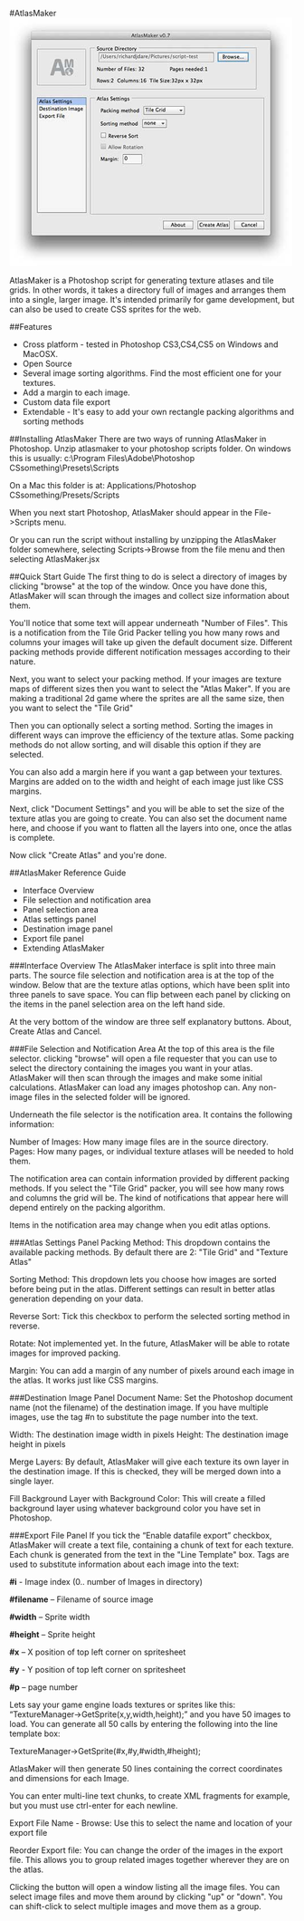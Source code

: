 #AtlasMaker
![AtlasMaker](/media/atlasmaker-screen.jpg)

AtlasMaker is a Photoshop script for generating texture atlases and tile grids. In other words, it takes a directory full of images and arranges them into a single, larger image. It's intended primarily for game development, but can also be used to create CSS sprites for the web.

##Features
* Cross platform - tested in Photoshop CS3,CS4,CS5 on Windows and MacOSX.
* Open Source
* Several image sorting algorithms. Find the most efficient one for your textures.
* Add a margin to each image.
* Custom data file export
* Extendable - It's easy to add your own rectangle packing algorithms and sorting methods

##Installing AtlasMaker
There are two ways of running AtlasMaker in Photoshop.
Unzip atlasmaker to your photoshop scripts folder. On windows this is usually:
c:\Program Files\Adobe\Photoshop CSsomething\Presets\Scripts

On a Mac this folder is at:
Applications/Photoshop CSsomething/Presets/Scripts

When you next start Photoshop, AtlasMaker should appear in the File->Scripts menu.

Or you can run the script without installing by unzipping the AtlasMaker folder somewhere, selecting Scripts->Browse from the file menu and then selecting AtlasMaker.jsx

##Quick Start Guide
The first thing to do is select a directory of images by clicking "browse" at the top of the window. Once you have done this, AtlasMaker will scan through the images and collect size information about them.

You'll notice that some text will appear underneath "Number of Files". This is a notification from the Tile Grid Packer telling you how many rows and columns your images will take up given the default document size. Different packing methods provide different notification messages according to their nature.

Next, you want to select your packing method. If your images are texture maps of different sizes then you want to select the "Atlas Maker". If you are making a traditional 2d game where the sprites are all the same size, then you want to select the "Tile Grid"

Then you can optionally select a sorting method. Sorting the images in different ways can improve the efficiency of the texture atlas. Some packing methods do not allow sorting, and will disable this option if they are selected.

You can also add a margin here if you want a gap between your textures. Margins are added on to the width and height of each image just like CSS margins.

Next, click "Document Settings" and you will be able to set the size of the texture atlas you are going to create. You can also set the document name here, and choose if you want to flatten all the layers into one, once the atlas is complete.

Now click "Create Atlas" and you're done.

##AtlasMaker Reference Guide
* Interface Overview
 * File selection and notification area
 * Panel selection area
 * Atlas settings panel
 * Destination image panel
 * Export file panel
* Extending AtlasMaker

###Interface Overview
The AtlasMaker interface is split into three main parts. The source file selection and notification area is at the top of the window. Below that are the texture atlas options, which have been split into three panels to save space. You can flip between each panel by clicking on the items in the panel selection area on the left hand side.

At the very bottom of the window are three self explanatory buttons. About, Create Atlas and Cancel.

###File Selection and Notification Area
At the top of this area is the file selector. clicking "browse" will open a file requester that you can use to select the directory containing the images you want in your atlas. AtlasMaker will then scan through the images and make some initial calculations. AtlasMaker can load any images photoshop can. Any non-image files in the selected folder will be ignored.

Underneath the file selector is the notification area. It contains the following information:

Number of Images: How many image files are in the source directory.
Pages: How many pages, or individual texture atlases will be needed to hold them. 

The notification area can contain information provided by different packing methods. If you select the "Tile Grid" packer, you will see how many rows and columns the grid will be. The kind of notifications that appear here will depend entirely on the packing algorithm.

Items in the notification area may change when you edit atlas options.

###Atlas Settings Panel
Packing Method: This dropdown contains the available packing methods. By default there are 2: "Tile Grid" and "Texture Atlas"

Sorting Method: This dropdown lets you choose how images are sorted before being put in the atlas. Different settings can result in better atlas generation depending on your data.

Reverse Sort: Tick this checkbox to perform the selected sorting method in reverse.

Rotate: Not implemented yet. In the future, AtlasMaker will be able to rotate images for improved packing.

Margin: You can add a margin of any number of pixels around each image in the atlas. It works just like CSS margins.

###Destination Image Panel
Document Name: Set the Photoshop document name (not the filename) of the destination image. If you have multiple images, use the tag #n to substitute the page number into the text.

Width: The destination image width in pixels
Height: The destination image height in pixels

Merge Layers: By default, AtlasMaker will give each texture its own layer in the destination image. If this is checked, they will be merged down into a single layer.

Fill Background Layer with Background Color: This will create a filled background layer using whatever background color you have set in Photoshop.


###Export File Panel
If you tick the “Enable datafile export” checkbox, AtlasMaker will create a text file, containing a chunk of text for each texture. Each chunk is generated from the text in the "Line Template" box. Tags are used to substitute information about each image into the text:

**\#i** - Image index (0.. number of Images in directory)

**\#filename** – Filename of source image

**\#width** – Sprite width

**\#height** – Sprite height

**\#x** – X position of top left corner on spritesheet

**\#y** - Y position of top left corner on spritesheet

**\#p** – page number

Lets say your game engine loads textures or sprites like this: “TextureManager->GetSprite(x,y,width,height);” and you have 50 images to load. You can generate all 50 calls by entering the following into the line template box:

TextureManager->GetSprite(#x,#y,#width,#height);

AtlasMaker will then generate 50 lines containing the correct coordinates and dimensions for each Image.

You can enter multi-line text chunks, to create XML fragments for example, but you must use ctrl-enter for each newline.

Export File Name  - Browse: Use this to select the name and location of your export file

Reorder Export file: You can change the order of the images in the export file. This allows you to group related images together wherever they are on the atlas.

Clicking the button will open a window listing all the image files. You can select image files and move them around by clicking "up" or "down". You can shift-click to select multiple images and move them as a group.

